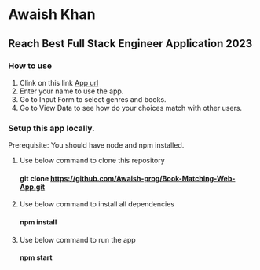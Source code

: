 # Awaish Khan

## Reach Best Full Stack Engineer Application 2023

### How to use

1. Clink on this link [App url](http://44.205.20.25:4001/)
2. Enter your name to use the app.
3. Go to Input Form to select genres and books.
4. Go to View Data to see how do your choices match with other users.

### Setup this app locally.

Prerequisite: You should have node and npm installed.

1. Use below command to clone this repository
    #### git clone https://github.com/Awaish-prog/Book-Matching-Web-App.git

2. Use below command to install all dependencies
    #### npm install
3. Use below command to run the app
    #### npm start